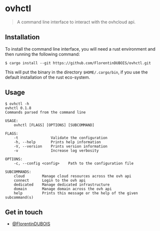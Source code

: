 # ovhctl

> A command line interface to interact with the ovhcloud api.

## Installation

To install the command line interface, you will need a rust environment and then
running the following command:

```shell
$ cargo install --git https://github.com/FlorentinDUBOIS/ovhctl.git
```

This will put the binary in the directory `$HOME/.cargo/bin`, if you use the default
installation of the rust eco-system. 

## Usage

```shell
$ ovhctl -h
ovhctl 0.1.8
Commands parsed from the command line

USAGE:
    ovhctl [FLAGS] [OPTIONS] [SUBCOMMAND]

FLAGS:
    -t               Validate the configuration
    -h, --help       Prints help information
    -V, --version    Prints version information
    -v               Increase log verbosity

OPTIONS:
    -c, --config <config>    Path to the configuration file

SUBCOMMANDS:
    cloud        Manage cloud resources across the ovh api
    connect      Login to the ovh api
    dedicated    Manage dedicated infrastructure
    domain       Manage domain across the ovh api
    help         Prints this message or the help of the given subcommand(s)
```

## Get in touch

- [@FlorentinDUBOIS](https://twitter.com/FlorentinDUBOIS)
